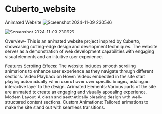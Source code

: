 # Cuberto_website
Animated Website
![Screenshot 2024-11-09 230546](https://github.com/user-attachments/assets/31f42120-b81b-40f4-ba8b-c416e9225750)

![Screenshot 2024-11-09 230626](https://github.com/user-attachments/assets/6deca945-c3be-4ec5-accf-3f91d2587024)

Overview-
This is an animated website project inspired by Cuberto, showcasing cutting-edge design and development techniques. The website serves as a demonstration of web development capabilities with engaging visual elements and an intuitive user experience.

Features
Scrolling Effects: The website includes smooth scrolling animations to enhance user experience as they navigate through different sections.
Video Playback on Hover: Videos embedded in the site start playing automatically when users hover over specific images, adding an interactive layer to the design.
Animated Elements: Various parts of the site are animated to create an engaging and visually appealing experience.
Modern Layout: A clean and aesthetically pleasing design with well-structured content sections.
Custom Animations: Tailored animations to make the site stand out with seamless transitions.

